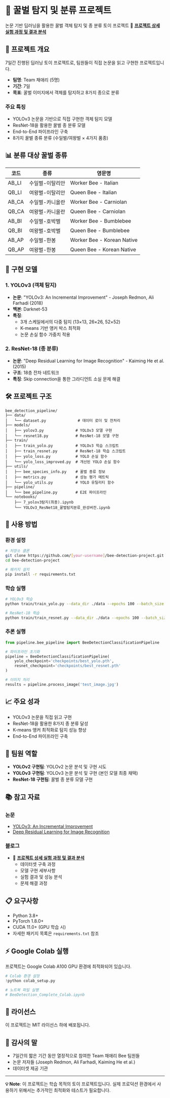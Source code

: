 # 🐝 꿀벌 탐지 및 분류 프로젝트 

논문 기반 딥러닝을 활용한 꿀벌 객체 탐지 및 종 분류 토이 프로젝트
🔗 **[프로젝트 상세 실험 과정 및 결과 분석](https://cat-b0.tistory.com/132)**

## 📌 프로젝트 개요

7일간 진행된 딥러닝 토이 프로젝트로, 팀원들이 직접 논문을 읽고 구현한 프로젝트입니다.
- **팀명**: Team 채애리 (5명)
- **기간**: 7일 
- **목표**: 꿀벌 이미지에서 객체를 탐지하고 8가지 종으로 분류

### 주요 특징
- YOLOv3 논문을 기반으로 직접 구현한 객체 탐지 모델
- ResNet-18을 활용한 꿀벌 종 분류 모델  
- End-to-End 파이프라인 구축
- 8가지 꿀벌 종류 분류 (수일벌/여왕벌 × 4가지 품종)

## 📊 분류 대상 꿀벌 종류

| 코드 | 종류 | 영문명 |
|------|------|--------|
| AB_LI | 수일벌-이탈리안 | Worker Bee - Italian |
| QB_LI | 여왕벌-이탈리안 | Queen Bee - Italian |
| AB_CA | 수일벌-카니올란 | Worker Bee - Carniolan |
| QB_CA | 여왕벌-카니올란 | Queen Bee - Carniolan |
| AB_BI | 수일벌-호박벌 | Worker Bee - Bumblebee |
| QB_BI | 여왕벌-호박벌 | Queen Bee - Bumblebee |
| AB_AP | 수일벌-한봉 | Worker Bee - Korean Native |
| QB_AP | 여왕벌-한봉 | Queen Bee - Korean Native |

## 🔬 구현 모델

### 1. YOLOv3 (객체 탐지)
- **논문**: "YOLOv3: An Incremental Improvement" - Joseph Redmon, Ali Farhadi (2018)
- **백본**: Darknet-53
- **특징**: 
  - 3개 스케일에서의 다중 탐지 (13×13, 26×26, 52×52)
  - K-means 기반 앵커 박스 최적화
  - 논문 손실 함수 가중치 적용

### 2. ResNet-18 (종 분류)
- **논문**: "Deep Residual Learning for Image Recognition" - Kaiming He et al. (2015)
- **구조**: 18층 잔차 네트워크
- **특징**: Skip connection을 통한 그라디언트 소실 문제 해결

## 🛠️ 프로젝트 구조

```
bee_detection_pipeline/
├── data/
│   └── dataset.py              # 데이터 로더 및 전처리
├── models/
│   ├── yolov3.py              # YOLOv3 모델 구현
│   └── resnet18.py            # ResNet-18 모델 구현
├── train/
│   ├── train_yolo.py          # YOLOv3 학습 스크립트
│   ├── train_resnet.py        # ResNet-18 학습 스크립트
│   ├── yolo_loss.py           # YOLO 손실 함수
│   └── yolo_loss_improved.py  # 개선된 YOLO 손실 함수
├── utils/
│   ├── bee_species_info.py    # 꿀벌 종류 정보
│   ├── metrics.py             # 성능 평가 메트릭
│   └── yolo_utils.py          # YOLO 유틸리티 함수
├── pipeline/
│   └── bee_pipeline.py        # E2E 파이프라인
└── notebooks/
    ├── 7_yolov3탐지(최종).ipynb
    └── YOLOv3_ResNet18_꿀벌탐지분류_완성버전.ipynb
```

## 🚀 사용 방법

### 환경 설정
```bash
# 저장소 클론
git clone https://github.com/[your-username]/bee-detection-project.git
cd bee-detection-project

# 패키지 설치
pip install -r requirements.txt
```

### 학습 실행
```bash
# YOLOv3 학습
python train/train_yolo.py --data_dir ./data --epochs 100 --batch_size 8

# ResNet-18 학습  
python train/train_resnet.py --data_dir ./data --epochs 100 --batch_size 32
```

### 추론 실행
```python
from pipeline.bee_pipeline import BeeDetectionClassificationPipeline

# 파이프라인 초기화
pipeline = BeeDetectionClassificationPipeline(
    yolo_checkpoint='checkpoints/best_yolo.pth',
    resnet_checkpoint='checkpoints/best_resnet.pth'
)

# 이미지 처리
results = pipeline.process_image('test_image.jpg')
```

## 📈 주요 성과

- YOLOv3 논문을 직접 읽고 구현
- ResNet-18을 활용한 8가지 종 분류 달성
- K-means 앵커 최적화로 탐지 성능 향상
- End-to-End 파이프라인 구축

## 👥 팀원 역할

- **YOLOv2 구현팀**: YOLOv2 논문 분석 및 구현 시도
- **YOLOv3 구현팀**: YOLOv3 논문 분석 및 구현 (본인 모델 최종 채택)
- **ResNet-18 구현팀**: 꿀벌 종 분류 모델 구현

## 📚 참고 자료

### 논문
- [YOLOv3: An Incremental Improvement](https://arxiv.org/abs/1804.02767)
- [Deep Residual Learning for Image Recognition](https://arxiv.org/abs/1512.03385)

### 블로그
- 🔗 **[프로젝트 상세 실험 과정 및 결과 분석](https://cat-b0.tistory.com/127)**
  - 데이터셋 구축 과정
  - 모델 구현 세부사항
  - 실험 결과 및 성능 분석
  - 문제 해결 과정

## 📋 요구사항

- Python 3.8+
- PyTorch 1.8.0+
- CUDA 11.0+ (GPU 학습 시)
- 자세한 패키지 목록은 `requirements.txt` 참조

## ⚡ Google Colab 실행

프로젝트는 Google Colab A100 GPU 환경에 최적화되어 있습니다.

```python
# Colab 환경 설정
!python colab_setup.py

# 노트북 파일 실행
# BeeDetection_Complete_Colab.ipynb
```

## 📄 라이선스

이 프로젝트는 MIT 라이선스 하에 배포됩니다.

## 🙏 감사의 말

- 7일간의 짧은 기간 동안 열정적으로 참여한 Team 채애리 Bee 팀원들
- 논문 저자들 (Joseph Redmon, Ali Farhadi, Kaiming He et al.)
- 데이터셋 제공 기관

---

**💡 Note**: 이 프로젝트는 학습 목적의 토이 프로젝트입니다. 실제 프로덕션 환경에서 사용하기 위해서는 추가적인 최적화와 테스트가 필요합니다.
